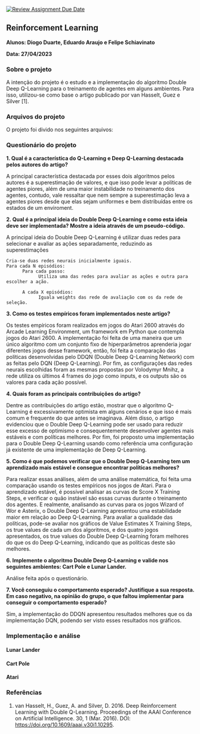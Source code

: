 [![Review Assignment Due Date](https://classroom.github.com/assets/deadline-readme-button-24ddc0f5d75046c5622901739e7c5dd533143b0c8e959d652212380cedb1ea36.svg)](https://classroom.github.com/a/SnaQZIS-)



## Reinforcement Learning


**Alunos: Diogo Duarte, Eduardo Araujo e Felipe Schiavinato**

**Data: 27/04/2023**


### Sobre o projeto

A intenção do projeto é o estudo e a implementação do algoritmo Double Deep Q-Learning para o treinamento de agentes em alguns ambientes. Para isso, utilizou-se como base o artigo publicado por van Hasselt, Guez e Silver [1].

### Arquivos do projeto

O projeto foi divido nos seguintes arquivos:



### Questionário do projeto


**1. Qual é a característica do Q-Learning e Deep Q-Learning destacada pelos autores do artigo?**

A principal característica destacada por esses dois algoritmos pelos autores é a superestimação de valores, e que isso pode levar a políticas de agentes piores, além de uma maior instabilidade no treinamento dos agentes, contudo, vale ressaltar que nem sempre a superestimação leva a agentes piores desde que elas sejam uniformes e bem distribuídas entre os estados de um enviroment. 


**2. Qual é a principal ideia do Double Deep Q-Learning e como esta ideia deve ser implementada? Mostre a ideia através de um pseudo-código.**
  
A principal ideia do Double Deep Q-Learning é utilizar duas redes para selecionar e avaliar as ações separadamente, reduzindo as superestimações
  
    Cria-se duas redes neurais inicialmente iguais.
    Para cada N episódios:
          Para cada passo:
                Utiliza uma das redes para avaliar as ações e outra para escolher a ação.
                
          A cada X episódios:
                Iguala weights das rede de avaliação com os da rede de seleção.



**3. Como os testes empíricos foram implementados neste artigo?**
  
  
Os testes empíricos foram realizados em jogos do Atari 2600 através do Arcade Learning Environment, um framework em Python que contempla jogos do Atari 2600. A implementação foi feita de uma maneira que um único algoritmo com um conjunto fixo de hiperparâmetros aprenderia jogar diferentes jogos desse framework, então, foi feita a comparação das políticas desenvolvidas pelo DDQN (Double Deep Q-Learning Network) com as feitas pelo DQN (Deep Q-Learning).
Por fim, as configurações das redes neurais escolhidas foram as mesmas propostas por Volodymyr Mnihz, a rede utiliza os últimos 4 frames do jogo como inputs, e os  outputs são os valores para cada ação possível.


**4. Quais foram as principais contribuições do artigo?**
  
Dentre as contribuições do artigo estão, mostrar que o algoritmo Q-Learning é excessivamente optimista em alguns cenários e que isso é mais comum e frequente do que antes se imaginava. Além disso, o artigo evidenciou que o Double Deep Q-Learning pode ser usado para reduzir esse excesso de optimismo e consequentemente desenvolver agentes mais estáveis e com políticas melhores. Por fim, foi proposto uma implementação para o Double Deep Q-Learning usando como referência uma configuração já existente de uma implementação de Deep Q-Learning.

**5. Como é que podemos verificar que o Double Deep Q-Learning tem um aprendizado mais estável e consegue encontrar políticas melhores?**
  
Para realizar essas análises, além de uma análise matemática, foi feita uma comparação usando os testes empíricos nos jogos de Atari. Para o aprendizado estável, é possível analisar as curvas de Score X Training Steps, e verificar o quão instável são essas curvas durante o treinamento dos agentes. E realmente, analisando as curvas para os jogos Wizard of Wor e Asterix, o Double Deep Q-Learning apresentou uma estabilidade maior em relação ao Deep Q-Learning. Para avaliar a qualidade das políticas, pode-se avaliar nos gráficos de Value Estimates X Training Steps, os true values de cada um dos algoritmos, e dos quatro jogos apresentados, os true values do Double Deep Q-Learning foram melhores do que os do Deep Q-Learning, indicando que as políticas deste são melhores.

**6. Implemente o algoritmo Double Deep Q-Learning e valide nos seguintes ambientes: Cart Pole e Lunar Lander.**

Análise feita após o questionário.

**7. Você conseguiu o comportamento esperado? Justifique a sua resposta. Em caso negativo, na opinião do grupo, o que faltou implementar para conseguir o comportamento esperado?**

Sim, a implementação do DDQN apresentou resultados melhores que os da implementação DQN, podendo ser visto esses resultados nos gráficos.

### Implementação e análise

#### Lunar Lander

#### Cart Pole

#### Atari

### Referências

1. van Hasselt, H., Guez, A. and Silver, D. 2016. Deep Reinforcement Learning with Double Q-Learning. Proceedings of the AAAI Conference on Artificial Intelligence. 30, 1 (Mar. 2016). DOI: https://doi.org/10.1609/aaai.v30i1.10295.
